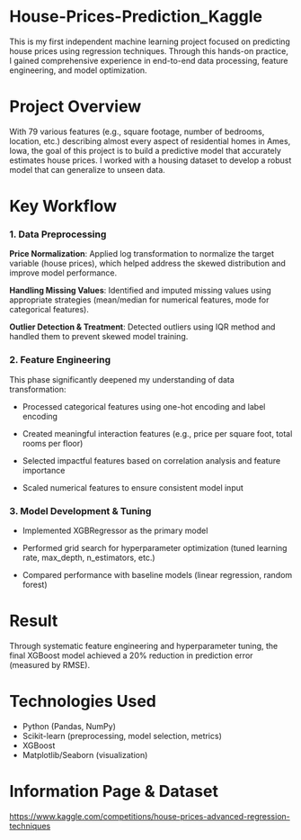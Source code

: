 # House-Prices-Prediction_Kaggle

This is my first independent machine learning project focused on predicting house prices using regression techniques. Through this hands-on practice, I gained comprehensive experience in end-to-end data processing, feature engineering, and model optimization.

# Project Overview

With 79 various features (e.g., square footage, number of bedrooms, location, etc.) describing almost every aspect of residential homes in Ames, Iowa, the goal of this project is to build a predictive model that accurately estimates house prices. I worked with a housing dataset to develop a robust model that can generalize to unseen data.

# Key Workflow
### 1. Data Preprocessing

**Price Normalization**: Applied log transformation to normalize the target variable (house prices), which helped address the skewed distribution and improve model performance.

**Handling Missing Values**: Identified and imputed missing values using appropriate strategies (mean/median for numerical features, mode for categorical features).

**Outlier Detection & Treatment**: Detected outliers using IQR method and handled them to prevent skewed model training.

### 2. Feature Engineering
This phase significantly deepened my understanding of data transformation:

- Processed categorical features using one-hot encoding and label encoding

- Created meaningful interaction features (e.g., price per square foot, total rooms   per floor)

- Selected impactful features based on correlation analysis and feature importance

- Scaled numerical features to ensure consistent model input


### 3. Model Development & Tuning
- Implemented XGBRegressor as the primary model
  
- Performed grid search for hyperparameter optimization (tuned learning rate, max_depth, n_estimators, etc.)

- Compared performance with baseline models (linear regression, random forest)


# Result
Through systematic feature engineering and hyperparameter tuning, the final XGBoost model achieved a 20% reduction in prediction error (measured by RMSE).

# Technologies Used
- Python (Pandas, NumPy)
- Scikit-learn (preprocessing, model selection, metrics)
- XGBoost
- Matplotlib/Seaborn (visualization)

# Information Page & Dataset
https://www.kaggle.com/competitions/house-prices-advanced-regression-techniques
